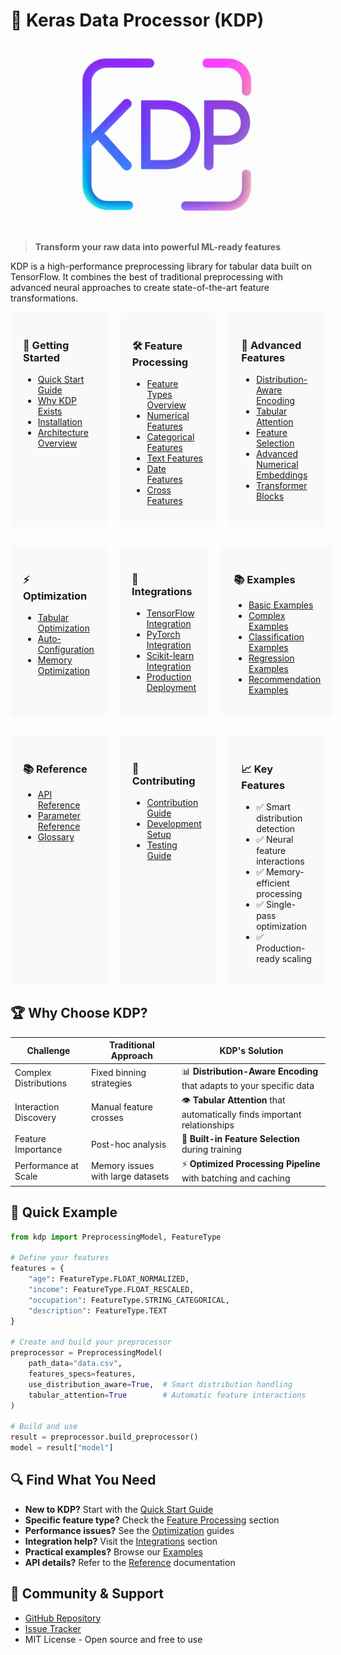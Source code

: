 # 🌟 Keras Data Processor (KDP)

<p align="center">
  <img src="assets/images/kdp_logo.png" width="350" alt="Keras Data Processor Logo"/>
</p>

> **Transform your raw data into powerful ML-ready features**

KDP is a high-performance preprocessing library for tabular data built on TensorFlow. It combines the best of traditional preprocessing with advanced neural approaches to create state-of-the-art feature transformations.

<div class="grid-container">
  <div class="grid-item">
    <h3>🚀 Getting Started</h3>
    <ul>
      <li><a href="getting-started/quick-start.md">Quick Start Guide</a></li>
      <li><a href="getting-started/motivation.md">Why KDP Exists</a></li>
      <li><a href="getting-started/installation.md">Installation</a></li>
      <li><a href="getting-started/architecture.md">Architecture Overview</a></li>
    </ul>
  </div>
  <div class="grid-item">
    <h3>🛠️ Feature Processing</h3>
    <ul>
      <li><a href="features/overview.md">Feature Types Overview</a></li>
      <li><a href="features/numerical-features.md">Numerical Features</a></li>
      <li><a href="features/categorical-features.md">Categorical Features</a></li>
      <li><a href="features/text-features.md">Text Features</a></li>
      <li><a href="features/date-features.md">Date Features</a></li>
      <li><a href="features/cross-features.md">Cross Features</a></li>
    </ul>
  </div>
  <div class="grid-item">
    <h3>🧠 Advanced Features</h3>
    <ul>
      <li><a href="advanced/distribution-aware-encoding.md">Distribution-Aware Encoding</a></li>
      <li><a href="advanced/tabular-attention.md">Tabular Attention</a></li>
      <li><a href="advanced/feature-selection.md">Feature Selection</a></li>
      <li><a href="advanced/numerical-embeddings.md">Advanced Numerical Embeddings</a></li>
      <li><a href="advanced/transformer-blocks.md">Transformer Blocks</a></li>
    </ul>
  </div>
</div>

<div class="grid-container">
  <div class="grid-item">
    <h3>⚡ Optimization</h3>
    <ul>
      <li><a href="optimization/tabular-optimization.md">Tabular Optimization</a></li>
      <li><a href="optimization/auto-configuration.md">Auto-Configuration</a></li>
      <li><a href="optimization/memory-optimization.md">Memory Optimization</a></li>
    </ul>
  </div>
  <div class="grid-item">
    <h3>🔗 Integrations</h3>
    <ul>
      <li><a href="integrations/tensorflow.md">TensorFlow Integration</a></li>
      <li><a href="integrations/pytorch.md">PyTorch Integration</a></li>
      <li><a href="integrations/scikit-learn.md">Scikit-learn Integration</a></li>
      <li><a href="integrations/production.md">Production Deployment</a></li>
    </ul>
  </div>
  <div class="grid-item">
    <h3>📚 Examples</h3>
    <ul>
      <li><a href="examples/basic-examples.md">Basic Examples</a></li>
      <li><a href="examples/complex-examples.md">Complex Examples</a></li>
      <li><a href="examples/classification.md">Classification Examples</a></li>
      <li><a href="examples/regression.md">Regression Examples</a></li>
      <li><a href="examples/recommendation.md">Recommendation Examples</a></li>
    </ul>
  </div>
</div>

<div class="grid-container">
  <div class="grid-item">
    <h3>📚 Reference</h3>
    <ul>
      <li><a href="reference/api-reference.md">API Reference</a></li>
      <li><a href="reference/parameters.md">Parameter Reference</a></li>
      <li><a href="reference/glossary.md">Glossary</a></li>
    </ul>
  </div>
  <div class="grid-item">
    <h3>🤝 Contributing</h3>
    <ul>
      <li><a href="contributing/contributing.md">Contribution Guide</a></li>
      <li><a href="contributing/development.md">Development Setup</a></li>
      <li><a href="contributing/testing.md">Testing Guide</a></li>
    </ul>
  </div>
  <div class="grid-item">
    <h3>📈 Key Features</h3>
    <ul>
      <li>✅ Smart distribution detection</li>
      <li>✅ Neural feature interactions</li>
      <li>✅ Memory-efficient processing</li>
      <li>✅ Single-pass optimization</li>
      <li>✅ Production-ready scaling</li>
    </ul>
  </div>
</div>

## 🏆 Why Choose KDP?

| Challenge | Traditional Approach | KDP's Solution |
|-----------|---------------------|----------------|
| Complex Distributions | Fixed binning strategies | 📊 **Distribution-Aware Encoding** that adapts to your specific data |
| Interaction Discovery | Manual feature crosses | 👁️ **Tabular Attention** that automatically finds important relationships |
| Feature Importance | Post-hoc analysis | 🎯 **Built-in Feature Selection** during training |
| Performance at Scale | Memory issues with large datasets | ⚡ **Optimized Processing Pipeline** with batching and caching |

## 🚀 Quick Example

```python
from kdp import PreprocessingModel, FeatureType

# Define your features
features = {
    "age": FeatureType.FLOAT_NORMALIZED,
    "income": FeatureType.FLOAT_RESCALED,
    "occupation": FeatureType.STRING_CATEGORICAL,
    "description": FeatureType.TEXT
}

# Create and build your preprocessor
preprocessor = PreprocessingModel(
    path_data="data.csv",
    features_specs=features,
    use_distribution_aware=True,  # Smart distribution handling
    tabular_attention=True        # Automatic feature interactions
)

# Build and use
result = preprocessor.build_preprocessor()
model = result["model"]
```

## 🔍 Find What You Need

- **New to KDP?** Start with the [Quick Start Guide](getting-started/quick-start.md)
- **Specific feature type?** Check the [Feature Processing](features/overview.md) section
- **Performance issues?** See the [Optimization](optimization/tabular-optimization.md) guides
- **Integration help?** Visit the [Integrations](integrations/tensorflow.md) section
- **Practical examples?** Browse our [Examples](examples/basic-examples.md)
- **API details?** Refer to the [Reference](reference/api-reference.md) documentation

## 📣 Community & Support

- [GitHub Repository](https://github.com/piotrlaczkowski/keras-data-processor)
- [Issue Tracker](https://github.com/piotrlaczkowski/keras-data-processor/issues)
- MIT License - Open source and free to use

<style>
.grid-container {
  display: grid;
  grid-template-columns: 1fr 1fr 1fr;
  grid-gap: 20px;
  margin-bottom: 30px;
}
.grid-item {
  padding: 20px;
  background-color: #f8f9fa;
  border-radius: 5px;
}
</style>
